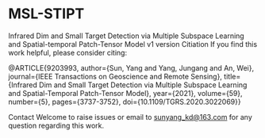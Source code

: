 # MSL-STIPT
Infrared Dim and Small Target Detection via Multiple Subspace Learning and Spatial-temporal Patch-Tensor Model
v1 version
Citiation
If you find this work helpful, please consider citing:

@ARTICLE{9203993,
  author={Sun, Yang and Yang, Jungang and An, Wei},
  journal={IEEE Transactions on Geoscience and Remote Sensing}, 
  title={Infrared Dim and Small Target Detection via Multiple Subspace Learning and Spatial-Temporal Patch-Tensor Model}, 
  year={2021},
  volume={59},
  number={5},
  pages={3737-3752},
  doi={10.1109/TGRS.2020.3022069}}
  
  Contact
Welcome to raise issues or email to sunyang_kd@163.com for any question regarding this work.
